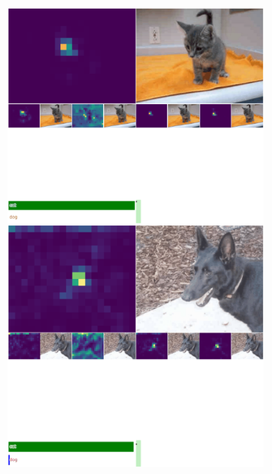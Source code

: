 ![cat gif](https://github.com/new-Sunset-shimmer/cat_dog_ctm/blob/main/cat_dog_classification/analysis/outputs/imagenet_viz/10180/10180_viz.gif)
![dog gif](cat_dog_classification/analysis/outputs/imagenet_viz/4831/4831_viz.gif)
